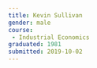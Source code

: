 ```yaml
---
title: Kevin Sullivan
gender: male
course:
 - Industrial Economics
graduated: 1981
submitted: 2019-10-02
---
```


